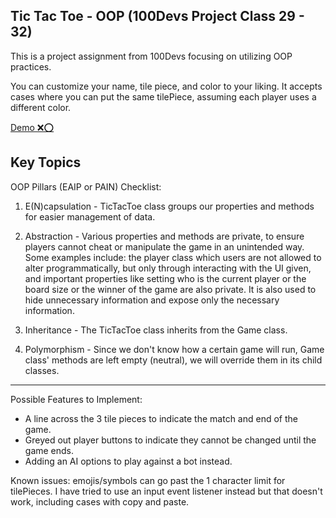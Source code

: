 ## Tic Tac Toe - OOP (100Devs Project Class 29 - 32)

This is a project assignment from 100Devs focusing on utilizing OOP practices.  

You can customize your name, tile piece, and color to your liking. It accepts cases where you can put the same tilePiece, assuming each player uses a different color. 

[Demo ❌⭕](https://jordles.github.io/tic-tac-toe/)

## Key Topics
OOP Pillars (EAIP or PAIN) Checklist:  

1. E(N)capsulation -  TicTacToe class groups our properties and methods for easier management of data.  

2. Abstraction -  Various properties and methods are private, to ensure players cannot cheat or manipulate the game in an unintended way. Some examples include: the player class which users are not allowed to alter programmatically, but only through interacting with the UI given, and important properties like setting who is the current player or the board size or the winner of the game are also private. It is also used to hide unnecessary information and expose only the necessary information.

3. Inheritance - The TicTacToe class inherits from the Game class.   

4. Polymorphism - Since we don't know how a certain game will run, Game class' methods are left empty (neutral), we will override them in its child classes.

---

Possible Features to Implement:  
*  A line across the 3 tile pieces to indicate the match and end of the game.   
* Greyed out player buttons to indicate they cannot be changed until the game ends.  
* Adding an AI options to play against a bot instead.  

Known issues: 
emojis/symbols can go past the 1 character limit for tilePieces. I have tried to use an input event listener instead but that doesn't work, including cases with copy and paste.  
